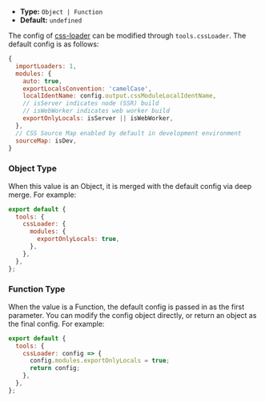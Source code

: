 - **Type:** `Object | Function`
- **Default:** `undefined`

The config of [css-loader](https://github.com/webpack-contrib/css-loader) can be modified through `tools.cssLoader`. The default config is as follows:

```js
{
  importLoaders: 1,
  modules: {
    auto: true,
    exportLocalsConvention: 'camelCase',
    localIdentName: config.output.cssModuleLocalIdentName,
    // isServer indicates node (SSR) build
    // isWebWorker indicates web worker build
    exportOnlyLocals: isServer || isWebWorker,
  },
  // CSS Source Map enabled by default in development environment
  sourceMap: isDev,
}
```

### Object Type

When this value is an Object, it is merged with the default config via deep merge. For example:

```js
export default {
  tools: {
    cssLoader: {
      modules: {
        exportOnlyLocals: true,
      },
    },
  },
};
```

### Function Type

When the value is a Function, the default config is passed in as the first parameter. You can modify the config object directly, or return an object as the final config. For example:

```js
export default {
  tools: {
    cssLoader: config => {
      config.modules.exportOnlyLocals = true;
      return config;
    },
  },
};
```
